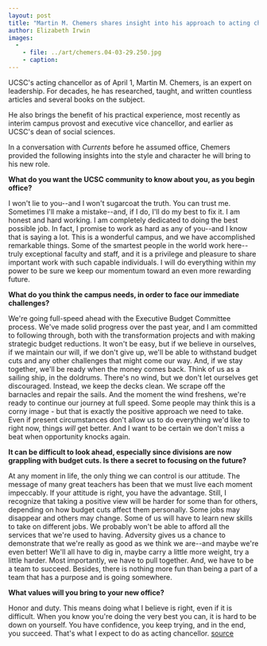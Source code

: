 ```yaml
---
layout: post
title: "Martin M. Chemers shares insight into his approach to acting chancellor role"
author: Elizabeth Irwin
images:
  -
    - file: ../art/chemers.04-03-29.250.jpg
    - caption: 
---
```


UCSC's acting chancellor as of April 1, Martin M. Chemers, is an expert on leadership. For decades, he has researched, taught, and written countless articles and several books on the subject.

He also brings the benefit of his practical experience, most recently as interim campus provost and executive vice chancellor, and earlier as UCSC's dean of social sciences.  
  
In a conversation with _Currents_ before he assumed office, Chemers provided the following insights into the style and character he will bring to his new role.   

**What do you want the UCSC community to know about you, as you begin office?**  

I won't lie to you--and I won't sugarcoat the truth. You can trust me. Sometimes I'll make a mistake--and, if I do, I'll do my best to fix it. I am honest and hard working. I am completely dedicated to doing the best possible job. In fact, I promise to work as hard as any of you--and I know that is saying a lot. This is a wonderful campus, and we have accomplished remarkable things. Some of the smartest people in the world work here--truly exceptional faculty and staff, and it is a privilege and pleasure to share important work with such capable individuals. I will do everything within my power to be sure we keep our momentum toward an even more rewarding future.  

**What do you think the campus needs, in order to face our immediate challenges?**  

We're going full-speed ahead with the Executive Budget Committee process. We've made solid progress over the past year, and I am committed to following through, both with the transformation projects and with making strategic budget reductions. It won't be easy, but if we believe in ourselves, if we maintain our will, if we don't give up, we'll be able to withstand budget cuts and any other challenges that might come our way. And, if we stay together, we'll be ready when the money comes back. Think of us as a sailing ship, in the doldrums. There's no wind, but we don't let ourselves get discouraged. Instead, we keep the decks clean. We scrape off the barnacles and repair the sails. And the moment the wind freshens, we're ready to continue our journey at full speed. Some people may think this is a corny image \- but that is exactly the positive approach we need to take. Even if present circumstances don't allow us to do everything we'd like to right now, things _will_ get better. And I want to be certain we don't miss a beat when opportunity knocks again.  

**It can be difficult to look ahead, especially since divisions are now grappling with budget cuts. Is there a secret to focusing on the future?**  

At any moment in life, the only thing we can control is our attitude. The message of many great teachers has been that we must live each moment impeccably. If your attitude is right, you have the advantage. Still, I recognize that taking a positive view will be harder for some than for others, depending on how budget cuts affect them personally. Some jobs may disappear and others may change. Some of us will have to learn new skills to take on different jobs. We probably won't be able to afford all the services that we're used to having. Adversity gives us a chance to demonstrate that we're really as good as we think we are--and maybe we're even better! We'll all have to dig in, maybe carry a little more weight, try a little harder. Most importantly, we have to pull together. And, we have to be a team to succeed. Besides, there is nothing more fun than being a part of a team that has a purpose and is going somewhere.  

**What values will you bring to your new office?**  

Honor and duty. This means doing what I believe is right, even if it is difficult. When you know you're doing the very best you can, it is hard to be down on yourself. You have confidence, you keep trying, and in the end, you succeed. That's what I expect to do as acting chancellor.
[source](http://www1.ucsc.edu/currents/03-04/03-29/chemers.html "Permalink to chemers")

